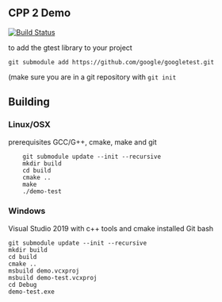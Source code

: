 ## CPP 2 Demo ##
[![Build Status](https://travis-ci.org/IAMColumbia/cpp2_demo.svg?branch=master)](https://travis-ci.org/IAMColumbia/cpp2_demo)

to add the gtest library to your project 
```
git submodule add https://github.com/google/googletest.git
```

(make sure you are in a git repository with ```git init```

## Building ##
### Linux/OSX ###
prerequisites
GCC/G++, cmake, make and git
```
    git submodule update --init --recursive
    mkdir build
    cd build
    cmake ..
    make
    ./demo-test
```
### Windows ###
Visual Studio 2019 with c++ tools and cmake installed
Git bash

```
git submodule update --init --recursive
mkdir build
cd build
cmake ..
msbuild demo.vcxproj
msbuild demo-test.vcxproj
cd Debug
demo-test.exe
```
